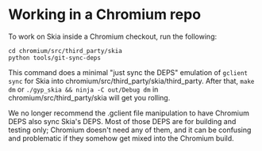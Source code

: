 Working in a Chromium repo
==========================

To work on Skia inside a Chromium checkout, run the following:

    cd chromium/src/third_party/skia
    python tools/git-sync-deps

This command does a minimal "just sync the DEPS" emulation of `gclient sync` for
Skia into chromium/src/third_party/skia/third_party.  After that, `make dm` or
`./gyp_skia && ninja -C out/Debug dm` in chromium/src/third_party/skia will get
you rolling.

We no longer recommend the .gclient file manipulation to have Chromium DEPS also
sync Skia's DEPS.  Most of those DEPS are for building and testing only;
Chromium doesn't need any of them, and it can be confusing and problematic if
they somehow get mixed into the Chromium build.
